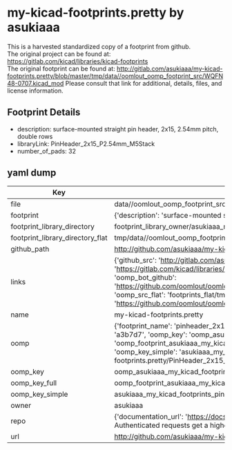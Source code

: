 # my-kicad-footprints.pretty by asukiaaa  
This is a harvested standardized copy of a footprint from github.  
The original project can be found at:  
https://gitlab.com/kicad/libraries/kicad-footprints  
The original footprint can be found at:
http://gitlab.com/asukiaaa/my-kicad-footprints.pretty/blob/master/tmp/data//oomlout_oomp_footprint_src/WQFN48-0707.kicad_mod
Please consult that link for additional, details, files, and license information.  
## Footprint Details
* description: surface-mounted straight pin header, 2x15, 2.54mm pitch, double rows  
* libraryLink: PinHeader_2x15_P2.54mm_M5Stack  
* number_of_pads: 32  
## yaml dump  
| Key | Value |  
| --- | --- |  
| file | data//oomlout_oomp_footprint_src/my-kicad-footprints.pretty/PinHeader_2x15_P2.54mm_M5Stack.kicad_mod |  
| footprint | {'description': 'surface-mounted straight pin header, 2x15, 2.54mm pitch, double rows', 'libraryLink': 'PinHeader_2x15_P2.54mm_M5Stack', 'number_of_pads': 32} |  
| footprint_library_directory | footprint_library_owner/asukiaaa_my-kicad-footprints.pretty |  
| footprint_library_directory_flat | tmp/data//oomlout_oomp_footprint_src/footprints_flat/asukiaaa_my_kicad_footprints_pinheader_2x15_p2_54mm_m5stack/working |  
| github_path | http://github.com/asukiaaa/my-kicad-footprints.pretty/blob/master/tmp/data//oomlout_oomp_footprint_src/PinHeader_2x15_P2.54mm_M5Stack.kicad_mod |  
| links | {'github_src': 'http://gitlab.com/asukiaaa/my-kicad-footprints.pretty/blob/master/tmp/data//oomlout_oomp_footprint_src/WQFN48-0707.kicad_mod', 'github_src_repo': 'https://gitlab.com/kicad/libraries/kicad-footprints', 'oomp_bot': 'tmp/data//oomlout_oomp_footprint_src/footprints/asukiaaa_my_kicad_footprints_pinheader_2x15_p2_54mm_m5stack/working', 'oomp_bot_github': 'https://github.com/oomlout/oomlout_oomp_footprint_bot/tree/main/tmp/data//oomlout_oomp_footprint_src/footprints/asukiaaa_my_kicad_footprints_pinheader_2x15_p2_54mm_m5stack/working', 'oomp_src_flat': 'footprints_flat/tmp/data//oomlout_oomp_footprint_src/footprints_flat/asukiaaa_my_kicad_footprints_pinheader_2x15_p2_54mm_m5stack/working', 'oomp_src_flat_github': 'https://github.com/oomlout/oomlout_oomp_footprint_src/tree/main/tmp/data//oomlout_oomp_footprint_src/footprints_flat/asukiaaa_my_kicad_footprints_pinheader_2x15_p2_54mm_m5stack/working'} |  
| name | my-kicad-footprints.pretty |  
| oomp | {'footprint_name': 'pinheader_2x15_p2_54mm_m5stack', 'library_name': 'my_kicad_footprints', 'md5': 'a3b7d7df845cdb6c9f054a92052f3519', 'md5_10': 'a3b7d7df84', 'md5_5': 'a3b7d', 'md5_6': 'a3b7d7', 'oomp_key': 'oomp_asukiaaa_my_kicad_footprints_pinheader_2x15_p2_54mm_m5stack', 'oomp_key_extra': 'oomp_footprint_asukiaaa_my_kicad_footprints_pinheader_2x15_p2_54mm_m5stack', 'oomp_key_full': 'oomp_footprint_asukiaaa_my_kicad_footprints_pinheader_2x15_p2_54mm_m5stack_a3b7d7', 'oomp_key_simple': 'asukiaaa_my_kicad_footprints_pinheader_2x15_p2_54mm_m5stack', 'original_filename': 'data//oomlout_oomp_footprint_src/my-kicad-footprints.pretty/PinHeader_2x15_P2.54mm_M5Stack.kicad_mod', 'owner_name': 'asukiaaa'} |  
| oomp_key | oomp_asukiaaa_my_kicad_footprints_pinheader_2x15_p2_54mm_m5stack |  
| oomp_key_full | oomp_footprint_asukiaaa_my_kicad_footprints_pinheader_2x15_p2_54mm_m5stack |  
| oomp_key_simple | asukiaaa_my_kicad_footprints_pinheader_2x15_p2_54mm_m5stack |  
| owner | asukiaaa |  
| repo | {'documentation_url': 'https://docs.github.com/rest/overview/resources-in-the-rest-api#rate-limiting', 'message': "API rate limit exceeded for 84.66.142.224. (But here's the good news: Authenticated requests get a higher rate limit. Check out the documentation for more details.)"} |  
| url | http://github.com/asukiaaa/my-kicad-footprints.pretty |  

